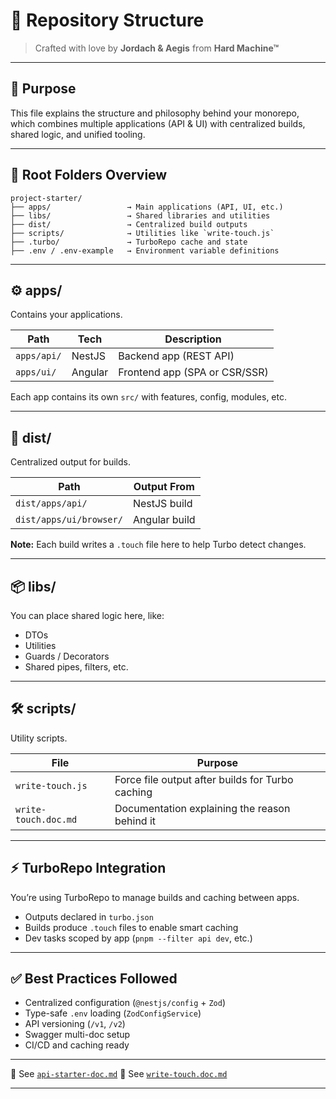 
# 🧱 Repository Structure

> Crafted with love by **Jordach & Aegis** from **Hard Machine™**

---

## 🎯 Purpose

This file explains the structure and philosophy behind your monorepo, which combines multiple applications (API & UI) with centralized builds, shared logic, and unified tooling.

---

## 📁 Root Folders Overview

```
project-starter/
├── apps/                 → Main applications (API, UI, etc.)
├── libs/                 → Shared libraries and utilities
├── dist/                 → Centralized build outputs
├── scripts/              → Utilities like `write-touch.js`
├── .turbo/               → TurboRepo cache and state
├── .env / .env-example   → Environment variable definitions
```

---

## ⚙️ apps/

Contains your applications.

| Path        | Tech    | Description                   |
| ----------- | ------- | ----------------------------- |
| `apps/api/` | NestJS  | Backend app (REST API)        |
| `apps/ui/`  | Angular | Frontend app (SPA or CSR/SSR) |

Each app contains its own `src/` with features, config, modules, etc.

---

## 💾 dist/

Centralized output for builds.

| Path                    | Output From   |
| ----------------------- | ------------- |
| `dist/apps/api/`        | NestJS build  |
| `dist/apps/ui/browser/` | Angular build |

**Note:** Each build writes a `.touch` file here to help Turbo detect changes.

---

## 📦 libs/

You can place shared logic here, like:

* DTOs
* Utilities
* Guards / Decorators
* Shared pipes, filters, etc.

---

## 🛠 scripts/

Utility scripts.

| File                 | Purpose                                          |
| -------------------- | ------------------------------------------------ |
| `write-touch.js`     | Force file output after builds for Turbo caching |
| `write-touch.doc.md` | Documentation explaining the reason behind it    |

---

## ⚡ TurboRepo Integration

You’re using TurboRepo to manage builds and caching between apps.

* Outputs declared in `turbo.json`
* Builds produce `.touch` files to enable smart caching
* Dev tasks scoped by app (`pnpm --filter api dev`, etc.)

---

## ✅ Best Practices Followed

* Centralized configuration (`@nestjs/config` + `Zod`)
* Type-safe `.env` loading (`ZodConfigService`)
* API versioning (`/v1`, `/v2`)
* Swagger multi-doc setup
* CI/CD and caching ready

---

📄 See [`api-starter-doc.md`](/apps/api/src/api-starter-doc.md)
📄 See [`write-touch.doc.md`](./scripts/write-touch.doc.md)

---


